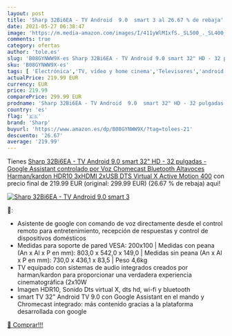 ```yaml
---
layout: post
title: 'Sharp 32Bi6EA - TV Android  9.0  smart 3 al 26.67 % de rebaja'
date: 2021-05-27 06:38:47
image: 'https://m.media-amazon.com/images/I/411yWlM1xfS._SL500_._SL400_.jpg'
comments: true
category: ofertas
author: 'tole.es'
slug: 'B08GYNWW9X-es Sharp 32Bi6EA - TV Android 9.0 smart 32" HD - 32 pulgadas...'
sku: 'B08GYNWW9X-es'
tags: [ 'Electrónica','TV, vídeo y home cinema','Televisores','android','sharp', ]
actualPrice: 219.99 EUR
currency: EUR
price: 219.99
comparePrice: 299.99 EUR
prodname: 'Sharp 32Bi6EA - TV Android  9.0  smart 32" HD - 32 pulgadas - Google Assistant controlado por Voz  Chomecast  Bluetooth  Altavoces Harman/kardon  HDR10  3xHDMI  2xUSB  DTS Virtual X  Active Motion 400'
country: 'es'
flag: '🇪🇸'
brand: 'Sharp'
buyurl: 'https://www.amazon.es/dp/B08GYNWW9X/?tag=tolees-21'
descuento: '26.67'
average: '219.99'
---
```


Tienes [Sharp 32Bi6EA - TV Android  9.0  smart 32" HD - 32 pulgadas - Google Assistant controlado por Voz  Chomecast  Bluetooth  Altavoces Harman/kardon  HDR10  3xHDMI  2xUSB  DTS Virtual X  Active Motion 400](https://www.amazon.es/dp/B08GYNWW9X/?tag=tolees-21) con precio final de  219.99 EUR (original: 299.99 EUR) (26.67 %  de rebaja) aqui!

[![Sharp 32Bi6EA - TV Android  9.0  smart 3](https://m.media-amazon.com/images/I/411yWlM1xfS._SL500_._SL400_.jpg)](https://www.amazon.es/dp/B08GYNWW9X/?tag=tolees-21)

🔎:

- Asistente de google con comando de voz directamente desde el control remoto para entretenimiento, recepción de respuestas y control de dispositivos domésticos
- Medidas para soporte de pared VESA: 200x100 | Medidas con peana (An x Al x P en mm): 803,0 x 542,0 x 149,0 | Medidas sin peana (An x Al x P en mm): 730,0 x 436,1 x 83,5 | Peso 4,6kg
- TV equipado con sistemas de audio integrados creados por harman/kardon para proporcionar una verdadera experiencia cinematográfica (2x10W
- Imagen HDR10, Sonido Dts virtual X, dts hd, wi-fi y bluetooth
- smart TV 32" Android TV 9.0 con Google Assistant en el mando y Chromecast integrado: más contenido gracias a la plataforma desarrollada con google

[🛒 Comprar!!!](https://www.amazon.es/dp/B08GYNWW9X/?tag=tolees-21)
